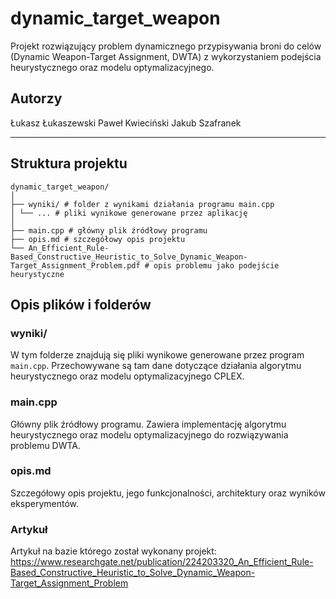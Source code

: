 # dynamic_target_weapon

Projekt rozwiązujący problem dynamicznego przypisywania broni do celów (Dynamic Weapon-Target Assignment, DWTA) z wykorzystaniem podejścia heurystycznego oraz modelu optymalizacyjnego.

## Autorzy
Łukasz Łukaszewski
Paweł Kwieciński
Jakub Szafranek

---

## Struktura projektu
```
dynamic_target_weapon/
│
├── wyniki/ # folder z wynikami działania programu main.cpp
│ └── ... # pliki wynikowe generowane przez aplikację
│
├── main.cpp # główny plik źródłowy programu
├── opis.md # szczegółowy opis projektu
└── An_Efficient_Rule-Based_Constructive_Heuristic_to_Solve_Dynamic_Weapon-Target_Assignment_Problem.pdf # opis problemu jako podejście heurystyczne
```
## Opis plików i folderów

### wyniki/
W tym folderze znajdują się pliki wynikowe generowane przez program `main.cpp`. Przechowywane są tam dane dotyczące działania algorytmu heurystycznego oraz modelu optymalizacyjnego CPLEX.

### main.cpp
Główny plik źródłowy programu. Zawiera implementację algorytmu heurystycznego oraz modelu optymalizacyjnego do rozwiązywania problemu DWTA.

### opis.md
Szczegółowy opis projektu, jego funkcjonalności, architektury oraz wyników eksperymentów.

### Artykuł
Artykuł na bazie którego został wykonany projekt: https://www.researchgate.net/publication/224203320_An_Efficient_Rule-Based_Constructive_Heuristic_to_Solve_Dynamic_Weapon-Target_Assignment_Problem
